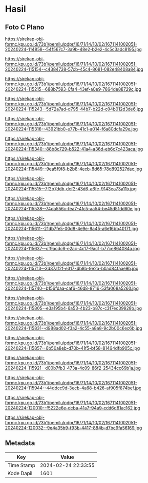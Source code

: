 # Hasil

## Foto C Plano

https://sirekap-obj-formc.kpu.go.id/73b1/pemilu/pdpr/16/71/14/10/02/1671141002051-20240224-114858--54f567c7-3a9b-48e2-b2e2-4c5c3adc8195.jpg

https://sirekap-obj-formc.kpu.go.id/73b1/pemilu/pdpr/16/71/14/10/02/1671141002051-20240224-115154--c4384738-57cb-45c4-8681-082e48408a84.jpg

https://sirekap-obj-formc.kpu.go.id/73b1/pemilu/pdpr/16/71/14/10/02/1671141002051-20240224-115215--688b7593-0fa4-43ef-a0e9-7864de88729c.jpg

https://sirekap-obj-formc.kpu.go.id/73b1/pemilu/pdpr/16/71/14/10/02/1671141002051-20240224-115243--5d72a7ad-d795-44b7-b22d-c04b012d3de6.jpg

https://sirekap-obj-formc.kpu.go.id/73b1/pemilu/pdpr/16/71/14/10/02/1671141002051-20240224-115316--43921bb0-e77b-41c1-a014-f6a80dcfa29e.jpg

https://sirekap-obj-formc.kpu.go.id/73b1/pemilu/pdpr/16/71/14/10/02/1671141002051-20240224-115340--88b8c729-b522-41a4-a36d-eb6c7c423aca.jpg

https://sirekap-obj-formc.kpu.go.id/73b1/pemilu/pdpr/16/71/14/10/02/1671141002051-20240224-115449--9ea5f9f8-b2b8-4ecb-8d65-78d892527dac.jpg

https://sirekap-obj-formc.kpu.go.id/73b1/pemilu/pdpr/16/71/14/10/02/1671141002051-20240224-115515--7f2b7ddb-dcf2-43d6-a6fe-9143ea73a11b.jpg

https://sirekap-obj-formc.kpu.go.id/73b1/pemilu/pdpr/16/71/14/10/02/1671141002051-20240224-115538--74da556c-fea7-4fc5-aa54-be45d51dd60e.jpg

https://sirekap-obj-formc.kpu.go.id/73b1/pemilu/pdpr/16/71/14/10/02/1671141002051-20240224-115611--21db7fe5-00d8-4e9e-8a45-a6e16bb40171.jpg

https://sirekap-obj-formc.kpu.go.id/73b1/pemilu/pdpr/16/71/14/10/02/1671141002051-20240224-115637--cf9acdc6-e2ac-4c17-9ac1-b77ce864084a.jpg

https://sirekap-obj-formc.kpu.go.id/73b1/pemilu/pdpr/16/71/14/10/02/1671141002051-20240224-115713--3d37af2f-e317-4b8b-9e2a-b0ad84faae9b.jpg

https://sirekap-obj-formc.kpu.go.id/73b1/pemilu/pdpr/16/71/14/10/02/1671141002051-20240224-115740--b156fdaa-caf6-46d8-8716-53fa068a5260.jpg

https://sirekap-obj-formc.kpu.go.id/73b1/pemilu/pdpr/16/71/14/10/02/1671141002051-20240224-115805--e3a195b4-6a53-4b23-b87c-c317ec39928b.jpg

https://sirekap-obj-formc.kpu.go.id/73b1/pemilu/pdpr/16/71/14/10/02/1671141002051-20240224-115831--d988ad02-f3a2-4c55-a8a8-9c2b00c6ec6b.jpg

https://sirekap-obj-formc.kpu.go.id/73b1/pemilu/pdpr/16/71/14/10/02/1671141002051-20240224-115857--6b50a8eb-d70b-41f5-bf58-81464dfb905c.jpg

https://sirekap-obj-formc.kpu.go.id/73b1/pemilu/pdpr/16/71/14/10/02/1671141002051-20240224-115921--d00b7fb3-473a-4c09-86f2-25434cc69b1a.jpg

https://sirekap-obj-formc.kpu.go.id/73b1/pemilu/pdpr/16/71/14/10/02/1671141002051-20240224-115944--44ddcc9d-3ecb-4a68-b426-af905f874bef.jpg

https://sirekap-obj-formc.kpu.go.id/73b1/pemilu/pdpr/16/71/14/10/02/1671141002051-20240224-120010--f5222e6e-dcba-41a7-94a9-cdd6d81ac162.jpg

https://sirekap-obj-formc.kpu.go.id/73b1/pemilu/pdpr/16/71/14/10/02/1671141002051-20240224-120032--9e4a35b9-f93b-4417-884b-d7bc9fa56169.jpg


## Metadata

| Key        | Value               |
| ---------- | ------------------- |
| Time Stamp | 2024-02-24 22:33:55 |
| Kode Dapil | 1601                |



